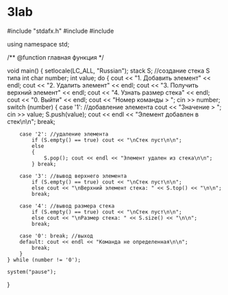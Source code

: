 # 3lab

#include "stdafx.h"
#include <iostream>
#include <stack>

using namespace std;

/** @function главная функция */

void main()
{
	setlocale(LC_ALL, "Russian");
	stack <int> S; //создание стека S типа int
	char number; int value;
	do
	{
		cout << "1. Добавить элемент" << endl;
		cout << "2. Удалить элемент" << endl;
		cout << "3. Получить верхний элемент" << endl;
		cout << "4. Узнать размер стека" << endl;
		cout << "0. Выйти" << endl;
		cout << "Номер команды > "; 
		cin >> number;
		switch (number)
		{
		case '1': //добавление элемента
			cout << "Значение > "; cin >> value;
			S.push(value); cout << endl << "Элемент добавлен в стек\n\n";
			break;
		
		case '2': //удаление элемента
			if (S.empty() == true) cout << "\nСтек пуст\n\n";
			else
			{
				S.pop(); cout << endl << "Элемент удален из стека\n\n";
			} break;
		
		case '3': //вывод верхнего элемента
			if (S.empty() == true) cout << "\nСтек пуст\n\n";
			else cout << "\nВерхний элемент стека: " << S.top() << "\n\n";
			break;
		
		case '4': //вывод размера стека
			if (S.empty() == true) cout << "\nСтек пуст\n\n";
			else cout << "\nРазмер стека: " << S.size() << "\n\n";
			break;
		
		case '0': break; //выход
		default: cout << endl << "Команда не определенная\n\n";
			break;
		}
	} while (number != '0');

	system("pause");
}
